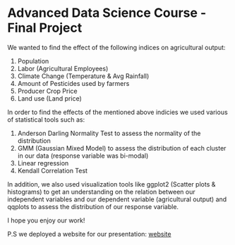 # Advanced Data Science Course - Final Project


We wanted to find the effect of the following indices on agricultural output:

1. Population
2. Labor (Agricultural Employees)
3. Climate Change (Temperature & Avg Rainfall)
4. Amount of Pesticides used by farmers
5. Producer Crop Price
6. Land use (Land price)


In order to find the effects of the mentioned above indicies we used various of statistical tools such as:

1. Anderson Darling Normality Test to assess the normality of the distribution
2. GMM (Gaussian Mixed Model) to assess the distribution of each cluster in our data (response variable was bi-modal)
3. Linear regression
4. Kendall Correlation Test

In addition, we also used visualization tools like ggplot2 (Scatter plots & histograms) to get an understanding on the relation between our independent variables and our dependent variable (agricultural output) and qqplots to assess the distribution of our response variable.


I hope you enjoy our work!

P.S we deployed a website for our presentation:
[website](https://erezlid.github.io/ADS_Final_Project/)
